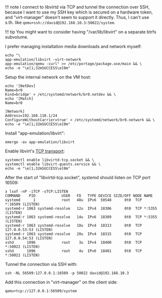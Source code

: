 !!! note
    I connect to libvirtd via TCP and tunnel the connection over SSH, because I want to use my SSH key which is secured on a hardware token, and "virt-manager" doesn't seem to support it directly. Thus, I can't use s.th. like `qemu+ssh://david@192.168.10.3:50022/system`.

!!! tip
    You might want to consider having "/var/lib/libvirt" on a separate btrfs subvolume.

I prefer managing installation media downloads and network myself:

```shell
echo "\
app-emulation/libvirt -virt-network
app-emulation/qemu -curl" >> /etc/portage/package.use/main && \
echo -e "\e[1;32mSUCCESS\e[0m"
```

Setup the internal network on the VM host:

```shell
echo '[NetDev]
Name=br0
Kind=bridge' > /etc/systemd/network/br0.netdev && \
echo '[Match]
Name=br0

[Network]
Address=192.168.110.1/24
ConfigureWithoutCarrier=true' > /etc/systemd/network/br0.network && \
echo -e "\e[1;32mSUCCESS\e[0m"
```

Install "app-emulation/libvirt":

```shell
emerge -av app-emulation/libvirt
```

Enable libvirt's [TCP transport](https://libvirt.org/remote.html#transports):

```shell
systemctl enable libvirtd-tcp.socket && \
systemctl enable libvirt-guests.service && \
echo -e "\e[1;32mSUCCESS\e[0m"
```

After the start of "libvirtd-tcp.socket", systemd should listen on TCP port 16509:

``` { .shell .no-copy }
❯ lsof -nP -iTCP -sTCP:LISTEN
COMMAND    PID            USER   FD   TYPE DEVICE SIZE/OFF NODE NAME
systemd      1            root   48u  IPv6  50548      0t0  TCP *:16509 (LISTEN)
systemd-r 1063 systemd-resolve   12u  IPv4  18306      0t0  TCP *:5355 (LISTEN)
systemd-r 1063 systemd-resolve   14u  IPv6  18309      0t0  TCP *:5355 (LISTEN)
systemd-r 1063 systemd-resolve   18u  IPv4  18313      0t0  TCP 127.0.0.53:53 (LISTEN)
systemd-r 1063 systemd-resolve   20u  IPv4  18315      0t0  TCP 127.0.0.54:53 (LISTEN)
sshd      1096            root    3u  IPv4  18400      0t0  TCP *:50022 (LISTEN)
sshd      1096            root    4u  IPv6  18401      0t0  TCP *:50022 (LISTEN)
```

Tunnel the connection via SSH with:

```shell
ssh -NL 56509:127.0.0.1:16509 -p 50022 david@192.168.10.3
```

Add this connection in "virt-manager" on the client side:

```shell
qemu+tcp://127.0.0.1:56509/system
```
